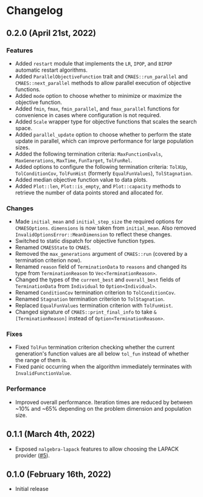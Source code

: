 # Changelog

## 0.2.0 (April 21st, 2022)

### Features

- Added `restart` module that implements the `LR`, `IPOP`, and `BIPOP` automatic restart algorithms.
- Added `ParallelObjectiveFunction` trait and `CMAES::run_parallel` and `CMAES::next_parallel` methods to allow parallel execution of objective functions.
- Added `mode` option to choose whether to minimize or maximize the objective function.
- Added `fmin`, `fmax`, `fmin_parallel`, and `fmax_parallel` functions for convenience in cases where configuration is not required.
- Added `Scale` wrapper type for objective functions that scales the search space.
- Added `parallel_update` option to choose whether to perform the state update in parallel, which can improve performance for large population sizes.
- Added the following termination criteria: `MaxFunctionEvals`, `MaxGenerations`, `MaxTime`, `FunTarget`, `TolFunRel`.
- Added options to configure the following termination criteria: `TolXUp`, `TolConditionCov`, `TolFunHist` (formerly `EqualFunValues`), `TolStagnation`.
- Added median objective function value to data plots.
- Added `Plot::len`, `Plot::is_empty`, and `Plot::capacity` methods to retrieve the number of data points stored and allocated for.

### Changes

- Made `initial_mean` and `initial_step_size` the required options for `CMAESOptions`. `dimensions` is now taken from `initial_mean`. Also removed `InvalidOptionsError::MeanDimension` to reflect these changes.
- Switched to static dispatch for objective function types.
- Renamed `CMAESState` to `CMAES`.
- Removed the `max_generations` argument of `CMAES::run` (covered by a termination criterion now).
- Renamed `reason` field of `TerminationData` to `reasons` and changed its type from `TerminationReason` to `Vec<TerminationReason>`.
- Changed the types of the `current_best` and `overall_best` fields of `TerminationData` from `Individual` to `Option<Individual>`.
- Renamed `ConditionCov` termination criterion to `TolConditionCov`.
- Renamed `Stagnation` termination criterion to `TolStagnation`.
- Replaced `EqualFunValues` termination criterion with `TolFunHist`.
- Changed signature of `CMAES::print_final_info` to take `&[TerminationReason]` instead of `Option<TerminationReason>`.

### Fixes

- Fixed `TolFun` termination criterion checking whether the current generation's function values are all below `tol_fun` instead of whether the range of them is.
- Fixed panic occurring when the algorithm immediately terminates with `InvalidFunctionValue`.

### Performance

- Improved overall performance. Iteration times are reduced by between ~10% and ~65% depending on the problem dimension and population size.

## 0.1.1 (March 4th, 2022)

- Exposed `nalgebra-lapack` features to allow choosing the LAPACK provider ([#5](https://github.com/pengowen123/cmaes/pull/5)).

## 0.1.0 (February 16th, 2022)

- Initial release
